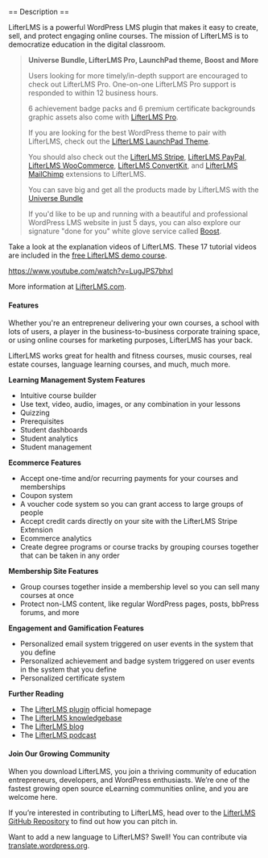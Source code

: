 == Description ==

LifterLMS is a powerful WordPress LMS plugin that makes it easy to create, sell, and protect engaging online courses. The mission of LifterLMS is to democratize education in the digital classroom.

>**Universe Bundle, LifterLMS Pro, LaunchPad theme, Boost and More**
>
>Users looking for more timely/in-depth support are encouraged to check out LifterLMS Pro. One-on-one LifterLMS Pro support is responded to within 12 business hours.
>
>6 achievement badge packs and 6 premium certificate backgrounds graphic assets also come with [LifterLMS Pro](https://lifterlms.com/product/lifterlms-pro/).
>
>If you are looking for the best WordPress theme to pair with LifterLMS, check out the [LifterLMS LaunchPad Theme](https://lifterlms.com/product/launchpad/).
>
>You should also check out the [LifterLMS Stripe](https://lifterlms.com/product/stripe-extension/), [LifterLMS PayPal](https://lifterlms.com/product/paypal-extension/), [LifterLMS WooCommerce](https://lifterlms.com/product/woocommerce-extension/), [LifterLMS ConvertKit](https://lifterlms.com/product/lifterlms-convertkit/), and [LifterLMS MailChimp](https://lifterlms.com/product/mailchimp-extension/) extensions to LifterLMS.
>
>You can save big and get all the products made by LifterLMS with the [Universe Bundle](https://lifterlms.com/product/universe-bundle/)
>
>If you'd like to be up and running with a beautiful and professional WordPress LMS website in just 5 days, you can also explore our signature "done for you" white glove service called [Boost](https://lifterlms.com/boost/).

Take a look at the explanation videos of LifterLMS. These 17 tutorial videos are included in the [free LifterLMS demo course](http://demo.lifterlms.com).

https://www.youtube.com/watch?v=LugJPS7bhxI

More information at [LifterLMS.com](https://lifterlms.com).

#### Features

Whether you're an entrepreneur delivering your own courses, a school with lots of users, a player in the business-to-business corporate training space, or using online courses for marketing purposes, LifterLMS has your back.

LifterLMS works great for health and fitness courses, music courses, real estate courses, language learning courses, and much, much more.

**Learning Management System Features**

+ Intuitive course builder
+ Use text, video, audio, images, or any combination in your lessons
+ Quizzing
+ Prerequisites
+ Student dashboards
+ Student analytics
+ Student management

**Ecommerce Features**

+ Accept one-time and/or recurring payments for your courses and memberships
+ Coupon system
+ A voucher code system so you can grant access to large groups of people
+ Accept credit cards directly on your site with the LifterLMS Stripe Extension
+ Ecommerce analytics
+ Create degree programs or course tracks by grouping courses together that can be taken in any order

**Membership Site Features**

+ Group courses together inside a membership level so you can sell many courses at once
+ Protect non-LMS content, like regular WordPress pages, posts, bbPress forums, and more

**Engagement and Gamification Features**

+ Personalized email system triggered on user events in the system that you define
+ Personalized achievement and badge system triggered on user events in the system that you define
+ Personalized certificate system

**Further Reading**

+ The [LifterLMS plugin](https://lifterlms.com/) official homepage
+ The [LifterLMS knowledgebase](https://lifterlms.com/docs)
+ The [LifterLMS blog](http://blog.lifterlms.com/)
+ The [LifterLMS podcast](http://podcast.lifterlms.com/)

#### Join Our Growing Community

When you download LifterLMS, you join a thriving community of education entrepreneurs, developers, and WordPress enthusiasts. We’re one of the fastest growing open source eLearning communities online, and you are welcome here.

If you’re interested in contributing to LifterLMS, head over to the [LifterLMS GitHub Repository](https://github.com/gocodebox/lifterlms/) to find out how you can pitch in.

Want to add a new language to LifterLMS? Swell! You can contribute via [translate.wordpress.org](https://translate.wordpress.org/projects/wp-plugins/lifterlms).

